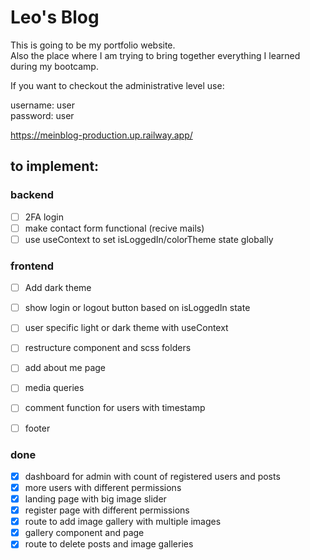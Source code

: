 # Leo's Blog
This is going to be my portfolio website.<br />
Also the place where I am trying to bring together everything I learned during my bootcamp.

If you want to checkout the administrative  level use:

username: user <br/>
password: user


https://meinblog-production.up.railway.app/

## to implement:
### backend
- [ ] 2FA login
- [ ] make contact form functional (recive mails)
- [ ] use useContext to set isLoggedIn/colorTheme state globally

### frontend
- [ ] Add dark theme
- [ ] show login or logout button based on isLoggedIn state
- [ ] user specific light or dark theme with useContext
- [ ] restructure component and scss folders
- [ ] add about me page
- [ ] media queries 
- [ ] comment function for users with timestamp
- [ ] footer


### done
- [x] dashboard for admin with count of registered users and posts
- [x] more users with different permissions
- [x] landing page with big image slider
- [x] register page with different permissions
- [x] route to add image gallery with multiple images
- [x] gallery component and page
- [x] route to delete posts and image galleries